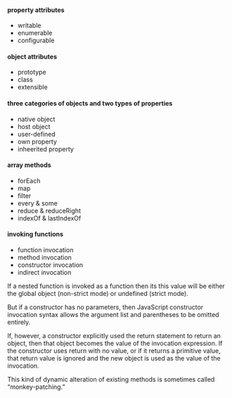 #### property attributes
* writable
* enumerable
* configurable

#### object attributes
* prototype
* class
* extensible

#### three categories of objects and two types of properties
* native object
* host object
* user-defined
* own property
* inheerited property

#### array methods
* forEach
* map
* filter
* every & some
* reduce & reduceRight
* indexOf & lastIndexOf

#### invoking functions
* function invocation
* method invocation
* constructor invocation
* indirect invocation

If a nested function is invoked as a function then its this value will be either the global object (non-strict mode) or undefined (strict mode). 

But if a constructor has no parameters, then JavaScript constructor invocation syntax allows the argument list and parentheses to be omitted entirely.

If, however, a constructor explicitly used the return statement to return an object, then that object becomes the value of the invocation expression. If the constructor uses return with no value, or if it returns a primitive value, that return value is ignored and the new object is used as the value of the invocation.

This kind of dynamic alteration of existing methods is sometimes called “monkey-patching.”
